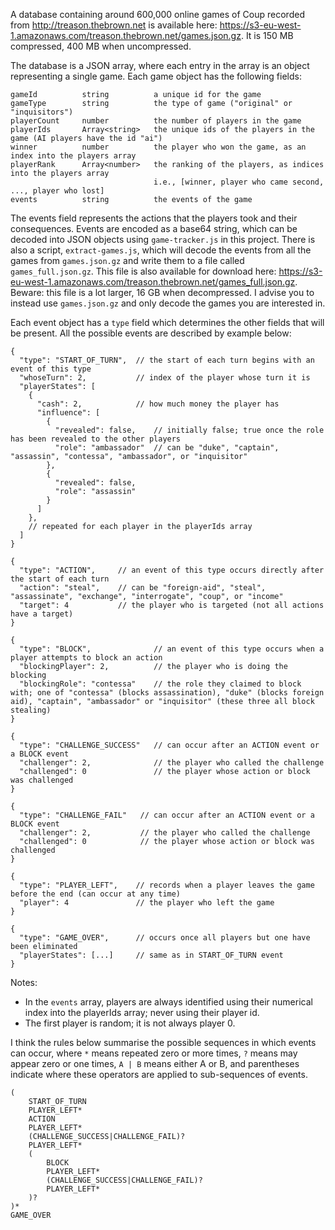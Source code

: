A database containing around 600,000 online games of Coup recorded from http://treason.thebrown.net is available here: https://s3-eu-west-1.amazonaws.com/treason.thebrown.net/games.json.gz. It is 150 MB compressed, 400 MB when uncompressed.

The database is a JSON array, where each entry in the array is an object representing a single game. Each game object has the following fields:

    gameId          string          a unique id for the game
    gameType        string          the type of game ("original" or "inquisitors")
    playerCount     number          the number of players in the game
    playerIds       Array<string>   the unique ids of the players in the game (AI players have the id "ai")
    winner          number          the player who won the game, as an index into the players array
    playerRank      Array<number>   the ranking of the players, as indices into the players array
                                    i.e., [winner, player who came second, ..., player who lost]
    events          string          the events of the game

The events field represents the actions that the players took and their consequences. Events are encoded as a base64 string, which can be decoded into JSON objects using `game-tracker.js` in this project. There is also a script, `extract-games.js`, which will decode the events from all the games from `games.json.gz` and write them to a file called `games_full.json.gz`. This file is also available for download here: https://s3-eu-west-1.amazonaws.com/treason.thebrown.net/games_full.json.gz. Beware: this file is a lot larger, 16 GB when decompressed. I advise you to instead use `games.json.gz` and only decode the games you are interested in.

Each event object has a `type` field which determines the other fields that will be present. All the possible events are described by example below:

    {
      "type": "START_OF_TURN",  // the start of each turn begins with an event of this type
      "whoseTurn": 2,           // index of the player whose turn it is
      "playerStates": [
        {
          "cash": 2,            // how much money the player has
          "influence": [
            {
              "revealed": false,    // initially false; true once the role has been revealed to the other players
              "role": "ambassador"  // can be "duke", "captain", "assassin", "contessa", "ambassador", or "inquisitor"
            },
            {
              "revealed": false,
              "role": "assassin"
            }
          ]
        },
        // repeated for each player in the playerIds array
      ]
    }

    {
      "type": "ACTION",     // an event of this type occurs directly after the start of each turn
      "action": "steal",    // can be "foreign-aid", "steal", "assassinate", "exchange", "interrogate", "coup", or "income"
      "target": 4           // the player who is targeted (not all actions have a target)
    }

    {
      "type": "BLOCK",              // an event of this type occurs when a player attempts to block an action
      "blockingPlayer": 2,          // the player who is doing the blocking
      "blockingRole": "contessa"    // the role they claimed to block with; one of "contessa" (blocks assassination), "duke" (blocks foreign aid), "captain", "ambassador" or "inquisitor" (these three all block stealing)
    }

    {
      "type": "CHALLENGE_SUCCESS"   // can occur after an ACTION event or a BLOCK event
      "challenger": 2,              // the player who called the challenge
      "challenged": 0               // the player whose action or block was challenged
    }

    {
      "type": "CHALLENGE_FAIL"   // can occur after an ACTION event or a BLOCK event
      "challenger": 2,           // the player who called the challenge
      "challenged": 0            // the player whose action or block was challenged
    }

    {
      "type": "PLAYER_LEFT",    // records when a player leaves the game before the end (can occur at any time)
      "player": 4               // the player who left the game
    }

    {
      "type": "GAME_OVER",      // occurs once all players but one have been eliminated
      "playerStates": [...]     // same as in START_OF_TURN event
    }


Notes:

- In the `events` array, players are always identified using their numerical index into the playerIds array; never using their player id.
- The first player is random; it is not always player 0.

I think the rules below summarise the possible sequences in which events can occur, where `*` means repeated zero or more times, `?` means may appear zero or one times, `A | B` means either A or B, and parentheses indicate where these operators are applied to sub-sequences of events.

    (
        START_OF_TURN
        PLAYER_LEFT*
        ACTION
        PLAYER_LEFT*
        (CHALLENGE_SUCCESS|CHALLENGE_FAIL)?
        PLAYER_LEFT*
        (
            BLOCK
            PLAYER_LEFT*
            (CHALLENGE_SUCCESS|CHALLENGE_FAIL)?
            PLAYER_LEFT*
        )?
    )*
    GAME_OVER
